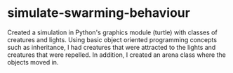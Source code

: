 # simulate-swarming-behaviour
Created a simulation in Python's graphics module (turtle) with classes of creatures and lights. Using basic object oriented programming concepts such as inheritance, I had creatures that were attracted to the lights and creatures that were repelled. In addition, I created an arena class where the objects moved in.
